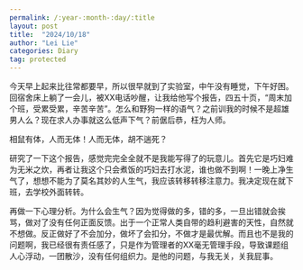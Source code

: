 ```yaml
---
permalink: /:year-:month-:day/:title
layout: post
title:  "2024/10/18"
author: "Lei Lie"
categories: Diary
tag: protected
---
```


今天早上起来比往常都要早，所以很早就到了实验室，中午没有睡觉，下午好困。回宿舍床上躺了一会儿，被XX电话吵醒，让我给他写个报告，四五十页，“周末加个班，受累受累，辛苦辛苦”。怎么和野狗一样的语气？之前训我的时候不是超雄男人么？现在求人办事就这么低声下气？前倨后恭，枉为人师。

相鼠有体，人而无体！人而无体，胡不遄死？

研究了一下这个报告，感觉完完全全就不是我能写得了的玩意儿。首先它是巧妇难为无米之炊，再者让我这个只会煮饭的巧妇去打水泥，谁也做不到啊！一晚上净生气了，想想不能为了莫名其妙的人生气，我应该转移转移注意力。我决定现在就下班，去学校外面转转。

再做一下心理分析。为什么会生气？因为觉得做的多，错的多，一旦出错就会挨骂，做对了没有任何正面反馈。出于一个正常人类自带的趋利避害的天性，自然就不想做。反正做好了不会加分，做坏了会扣分，不做才是最优解。而且也不是我的问题啊，我已经很有责任感了，只是作为管理者的XX毫无管理手段，导致课题组人心浮动，一团散沙，没有任何组织力。是他的问题，与我无关，关我屁事。
